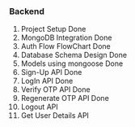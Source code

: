 ### Backend

1.  Project Setup                                Done        
2.  MongoDB Integration                          Done        
3.  Auth Flow FlowChart                          Done       
4.  Database Schema Design                       Done
5.  Models using mongoose                        Done
6.  Sign-Up API                                  Done
7.  LogIn API                                    Done
8.  Verify OTP API                               Done
9.  Regenerate OTP API                           Done
10. Logout API
11. Get User Details API